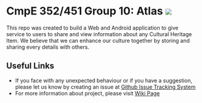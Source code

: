 # CmpE 352/451 Group 10: Atlas  ![](https://travis-ci.org/bounswe/bounswe2017group10.svg?branch=master)

This repo was created to build a Web and Android application to give service to users to share and view information about any Cultural Heritage Item. We believe that we can enhance our culture together by storing and sharing every details with others.  

## Useful Links
- If you face with any unexpected behaviour or if you have a suggestion, please let us know by creating an issue at [Github Issue Tracking System](https://github.com/bounswe/bounswe2017group10/issues)
- For more information about project, please visit [Wiki Page](https://github.com/bounswe/bounswe2017group10/wiki)
